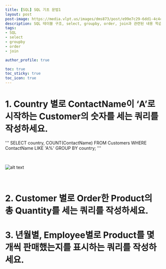 ```yaml
---
title: [SQL] SQL 기초 문법1
layout: post
post-image: https://media.vlpt.us/images/dms873/post/e99e7c29-6dd1-4c4c-ae6f-57326892a60a/SQL.png
description: SQL 테이블 구조, select, groupby, order, join과 관련된 내용 학습
tags:
- SQL
- select
- groupby
- order
- join

author_profile: true

toc: true
toc_sticky: true
toc_icon: true
---
```



# 1. Country 별로 ContactName이 ‘A’로 시작하는 Customer의 숫자를 세는 쿼리를 작성하세요.

''' SELECT country,
    COUNT(ContactName) FROM Customers
    WHERE ContactName LIKE 'A%'
    GROUP BY country; '''

<br>

![alt text](/assets/images//SQL_practice1/1.png)

<br>

# 2. Customer 별로 Order한 Product의 총 Quantity를 세는 쿼리를 작성하세요.



# 3. 년월별, Employee별로 Product를 몇 개씩 판매했는지를 표시하는 쿼리를 작성하세요.